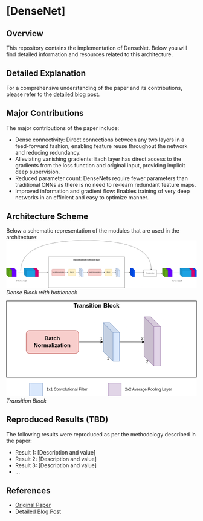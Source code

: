 # [DenseNet]

## Overview
This repository contains the implementation of DenseNet. Below you will find detailed information and resources related to this architecture.

## Detailed Explanation
For a comprehensive understanding of the paper and its contributions, please refer to the [detailed blog post](https://gvdmnni.notion.site/DenseNet-bd578f8d65b0490abfec9c5491ec1de4).

## Major Contributions
The major contributions of the paper include:
- Dense connectivity: Direct connections between any two layers in a feed-forward fashion, enabling feature reuse throughout the network and reducing redundancy.
- Alleviating vanishing gradients: Each layer has direct access to the gradients from the loss function and original input, providing implicit deep supervision.
- Reduced parameter count: DenseNets require fewer parameters than traditional CNNs as there is no need to re-learn redundant feature maps.
- Improved information and gradient flow: Enables training of very deep networks in an efficient and easy to optimize manner.


## Architecture Scheme
Below a schematic representation of the modules that are used in the architecture:
![Inception Module](./src/Dense_Block.png)*Dense Block with bottleneck*

![Inception Module](./src/DenseNet_Transition_block.png)
*Transition Block*




## Reproduced Results (TBD)
The following results were reproduced as per the methodology described in the paper:
- Result 1: [Description and value]
- Result 2: [Description and value]
- Result 3: [Description and value]
- ...


## References
- [Original Paper](https://arxiv.org/abs/1608.06993)
- [Detailed Blog Post](https://www.notion.so/gvdmnni/DenseNet-bd578f8d65b0490abfec9c5491ec1de4?pm=c)
